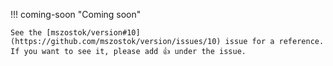 !!! coming-soon "Coming soon"

    See the [mszostok/version#10](https://github.com/mszostok/version/issues/10) issue for a reference. If you want to see it, please add 👍 under the issue.
